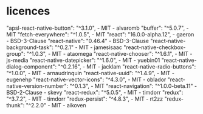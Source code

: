 licences
========

"apsl-react-native-button": "^3.1.0", - MIT - alvaromb
"buffer": "^5.0.7", - MIT
"fetch-everywhere": "^1.0.5", - MIT
"react": "16.0.0-alpha.12", - gaeron - BSD-3-Clause
"react-native": "0.46.4" - BSD-3-Clause
"react-native-background-task": "^0.2.1" - MIT - jamesisaac
"react-native-checkbox-group": "^1.0.3", - MIT - ataomega
"react-native-chooser": "^1.6.1", - MIT -  js-media
"react-native-datepicker": "^1.6.0", - MIT - yuebin01
"react-native-dialog-component": "^0.2.16", - MIT - jacklam
"react-native-radio-buttons": "^1.0.0", - MIT - arnaudrinquin
"react-native-uuid": "^1.4.9", - MIT - eugenehp
"react-native-vector-icons": "^4.3.0", - MIT -  oblador
"react-native-version-number": "^0.1.3", - MIT
"react-navigation": "^1.0.0-beta.11" - BSD-2-Clause - skevy
"react-redux": "^5.0.5", - MIT - timdorr
"redux": "^3.7.2", - MIT - timdorr
"redux-persist": "^4.8.3", - MIT - rt2zz
"redux-thunk": "^2.2.0" - MIT - aikoven